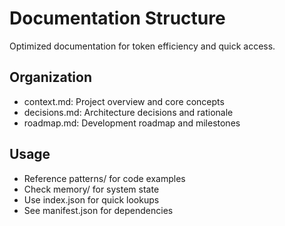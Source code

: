 # Documentation Structure

Optimized documentation for token efficiency and quick access.

## Organization
- context.md: Project overview and core concepts
- decisions.md: Architecture decisions and rationale
- roadmap.md: Development roadmap and milestones

## Usage
- Reference patterns/ for code examples
- Check memory/ for system state
- Use index.json for quick lookups
- See manifest.json for dependencies